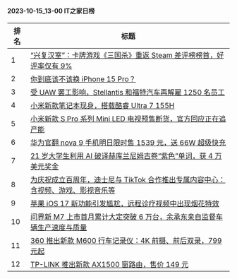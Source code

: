 #### 2023-10-15_13-00  IT之家日榜

| 排名 | 标题|
| --- | ---|
| 1 | [“兴复汉室”：卡牌游戏《三国杀》重返 Steam 差评榜榜首，好评率仅有 9%](https://www.ithome.com/0/724/897.htm) |
| 2 | [你到底该不该换 iPhone 15 Pro？](https://www.ithome.com/0/724/946.htm) |
| 3 | [受 UAW 罢工影响，Stellantis 和福特汽车再解雇 1250 名员工](https://www.ithome.com/0/724/929.htm) |
| 4 | [小米新款笔记本现身，搭载酷睿 Ultra 7 155H](https://www.ithome.com/0/724/951.htm) |
| 5 | [小米新款 S Pro 系列 Mini LED 电视预售断货，官方回应正在追产能](https://www.ithome.com/0/724/958.htm) |
| 6 | [华为官翻 nova 9 手机明日限时售 1539 元，送 66W 超级快充](https://www.ithome.com/0/724/952.htm) |
| 7 | [21 岁大学生利用 AI 破译赫库兰尼姆古卷“紫色”单词，获 4 万美元奖金](https://www.ithome.com/0/724/910.htm) |
| 8 | [为庆祝成立百周年，迪士尼与 TikTok 合作推出专属内容中心：含视频、游戏、影视音乐等](https://www.ithome.com/0/724/892.htm) |
| 9 | [苹果 iOS 17 新功能引发尴尬，远程诊疗视频中出现烟花特效](https://www.ithome.com/0/724/974.htm) |
| 10 | [问界新 M7 上市首月累计大定突破 6 万台，余承东亲自监督车辆生产速度与质量](https://www.ithome.com/0/724/971.htm) |
| 11 | [360 推出新款 M600 行车记录仪：4K 前摄、前后双录，799 元起](https://www.ithome.com/0/724/967.htm) |
| 12 | [TP-LINK 推出新款 AX1500 窗路由，售价 149 元](https://www.ithome.com/0/724/915.htm) |
